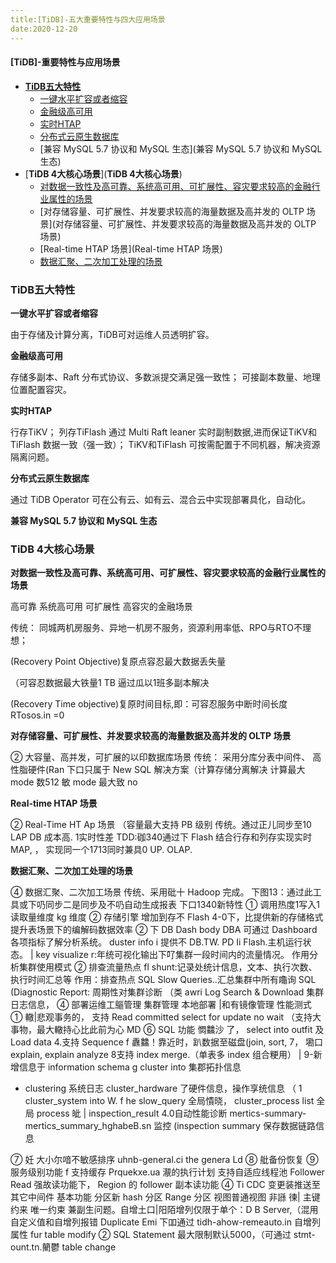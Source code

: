 ```yaml
---
title:[TiDB]-五大重要特性与四大应用场景
date:2020-12-20
---
```




#### [TiDB]-重要特性与应用场景

- [**TiDB五大特性**](**TiDB五大特性**)
  - [一键水平扩容或者缩容](一键水平扩容或者缩容)
  - [金融级高可用](金融级高可用)
  - [实时HTAP](实时HTAP)
  - [分布式云原生数据库](分布式云原生数据库)
  - [兼容 MySQL 5.7 协议和 MySQL 生态](兼容 MySQL 5.7 协议和 MySQL 生态)
- [**TiDB 4大核心场景**](**TiDB 4大核心场景**)
  - [对数据一致性及高可靠、系统高可用、可扩展性、容灾要求较高的金融行业属性的场景](对数据一致性及高可靠、系统高可用、可扩展性、容灾要求较高的金融行业属性的场景)
  - [对存储容量、可扩展性、并发要求较高的海量数据及高并发的 OLTP 场景](对存储容量、可扩展性、并发要求较高的海量数据及高并发的 OLTP 场景)
  - [Real-time HTAP 场景](Real-time HTAP 场景)
  - [数据汇聚、二次加工处理的场景](数据汇聚、二次加工处理的场景)



### TiDB五大特性

**一键水平扩容或者缩容**

由于存储及计算分离，TiDB可对运维人员透明扩容。

**金融级高可用**

存储多副本、Raft 分布式协议、多数派提交满足强一致性；
可接副本数量、地理位置配置容灾。

**实时HTAP**

行存TiKV；
列存TiFlash 通过 Multi Raft leaner 实时副制数据,进而保证TiKV和TiFlash 数据一致（强一致）；
TiKV和TiFlash 可按需配置于不同机器，解决资源隔离问题。

**分布式云原生数据库**

通过 TiDB Operator 可在公有云、如有云、混合云中实现部署具化，自动化。

**兼容 MySQL 5.7 协议和 MySQL 生态**



### TiDB 4大核心场景

**对数据一致性及高可靠、系统高可用、可扩展性、容灾要求较高的金融行业属性的场景**

高可靠
系统高可用
可扩展性
高容灾的金融场景

传统：
同城两机房服务、异地一机房不服务，资源利用率低、RPO与RTO不理想；

(Recovery Point Objective)复原点容忍最大数据丢失量

（可容忍数据最大铁量1
TB 逼过瓜以1班多副本解决

(Recovery Time objective)复原时间目标,即：可容忍服务中断时间长度
RTosos.in =0

**对存储容量、可扩展性、并发要求较高的海量数据及高并发的 OLTP 场景**

② 大容量、高并发，可扩展的以印数据库场景
传统： 采用分库分表中间件、
高性脂硬件(Ran
下口只属于 New SQL 解决方案（计算存储分离解决
计算最大 mode 数512
敏 mode 最大致 no

**Real-time HTAP 场景**

② Real-Time HT Ap 场景 （容量最大支持 PB 级别
传统。通过正儿同步至10 LAP DB 成本高.
1实时性差
TDD:𥑆340通过下 Flash 结合行存和列存实现实时 MAP, ，
实现同一个1713同时兼具0 UP. OLAP.

**数据汇聚、二次加工处理的场景**

④ 数据汇聚、二次加工场景
传统、采用砒十 Hadoop 完成。
下图13：通过此工具或下𠮨同步二是同步及不𠮨自动生成报表
下口1340新特性
① 调用热度1写入1读取量维度
kg 维度
② 存储引擎 增加到存不 Flash
4-0下，比提供新的存储格式
提升表场景下的编解码数据效率
② 下 DB Dash body DBA 可通过 Dashboard 各项指标了解分析系统。
duster info i 提供不 DB.TW. PD Ii Flash.主机运行状态。
| key visualize r:年统可视化输出下𠮩集群一段时间内的流量情况。
作用分析集群使用模式
② 排查流量热点
fl shunt:记录处统计信息，文本、执行次数、执行时间汇总等
作用：排查热点 SQL
Slow Queries..汇总集群中所有𪚩询 SQL
(Diagnostic Report: 周期性对集群诊断 （类 awri
Log Search & Download 集群日志信息，
④ 部署运维工䳼管理
集群管理
本地部署
|和有镜像管理
性能测式
① 轍|悲观事务的，
支持 Read committed
select for update no wait
（支持大事物，最大轍持心比此前为心 MD
⑥ SQL 功能
㦖䲜沙
了， select into outfit 及 Load data
4.支持 Sequence
f 纛䲜！靠近时，趴数据至磁盘(join, sort,
7， 墈口 explain, explain analyze
8支持 index merge.（单表多 index 组合粳用）
| 9-新增信息于 information schema g cluster into 集郡拓扑信息

- clustering 系统日志
  cluster_hardware 了硬件信息，操作享统信息
  （ 1 cluster_system into
  W. f he slow_query 全局憒晓，
  cluster_process list 全局 process 皉
  | inspection_result 4.0自动性能诊断
  mertics-summary­mertics_summary_hghabeB.sn 监控
  (inspection summary 保存数据链路信息

⑦ 妊
大小尔喑不敏感排序 uhnb-general.ci the genera Ld
⑧ 舭备份恢复
⑨ 服务级别功能
f 支持缓存 Prquekxe.ua 㵾的执行计划
支持自适应线程池
Follower Read 强故读功能下， Region 的 follower 副本读功能
④ Ti CDC 变更装推送至其它中间件
基本功能 分区新 hash 分区
Range 分区
视图普通视图
非𧪾
徚| 主键约来
唯一约束
兼副生问题。自增土口|阳陌增列仅限于单个：D B Server,（混用自定义值和自增列报错 Duplicate Emi
下吅通过 tidh-ahow-remeauto.in 自增列属性 fur table modify
② SQL Statement 最大限制默认5000，（可通过 stmt-ount.tn.䉮鬱 table change